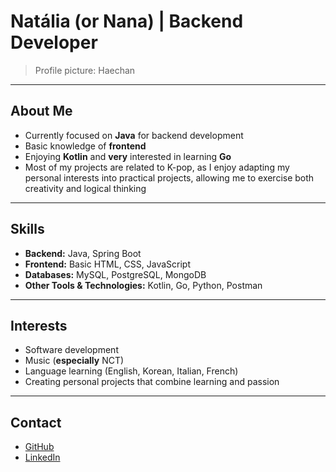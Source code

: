 # Natália (or Nana) | Backend Developer

> Profile picture: Haechan

---

## About Me

- Currently focused on **Java** for backend development  
- Basic knowledge of **frontend** 
- Enjoying **Kotlin** and **very** interested in learning **Go**  
- Most of my projects are related to K-pop, as I enjoy adapting my personal interests into practical projects, allowing me to exercise both creativity and logical thinking

---

## Skills

- **Backend:** Java, Spring Boot  
- **Frontend:** Basic HTML, CSS, JavaScript
- **Databases:** MySQL, PostgreSQL, MongoDB 
- **Other Tools & Technologies:** Kotlin, Go, Python, Postman

---

## Interests

- Software development  
- Music (**especially** NCT)  
- Language learning (English, Korean, Italian, French)  
- Creating personal projects that combine learning and passion  

---

## Contact

- [GitHub](https://github.com/tasteofsun)  
- [LinkedIn](https://www.linkedin.com/in/nataliarosasilva)  
